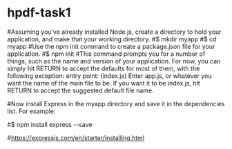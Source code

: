 # hpdf-task1

#Assuming you’ve already installed Node.js, create a directory to hold your application, and make that your working directory.
#$ mkdir myapp
#$ cd myapp
#Use the npm init command to create a package.json file for your application. 
#$ npm init
#This command prompts you for a number of things, such as the name and version of your application. For now, you can simply hit RETURN to accept the defaults for most of them, with the following exception:
entry point: (index.js)
Enter app.js, or whatever you want the name of the main file to be. If you want it to be index.js, hit RETURN to accept the suggested default file name.

#Now install Express in the myapp directory and save it in the dependencies list. For example:

#$ npm install express --save

#https://expressjs.com/en/starter/installing.html
